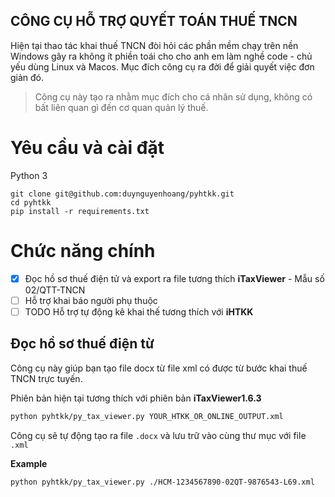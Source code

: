 CÔNG CỤ HỖ TRỢ QUYẾT TOÁN THUẾ TNCN
----------------------------

Hiện tại thao tác khai thuế TNCN đòi hỏi các phần mềm chạy trên nền Windows gây ra không ít phiền toái cho cho anh em làm nghề code - chủ yếu dùng Linux và Macos. Mục đích công cụ ra đời để giải quyết việc đơn giản đó.

> Công cụ này tạo ra nhằm mục đích cho cá nhân sử dụng, không có bất liên quan gì đến cơ quan quản lý thuế.

# Yêu cầu và cài đặt

Python 3

```
git clone git@github.com:duynguyenhoang/pyhtkk.git
cd pyhtkk
pip install -r requirements.txt
```

# Chức năng chính

* [x] Đọc hồ sơ thuế điện tử và export ra file tương thích **iTaxViewer** - Mẫu số 02/QTT-TNCN
* [ ] Hỗ trợ khai báo người phụ thuộc
* [ ] TODO Hỗ trợ tự động kê khai thế tương thích với **iHTKK**

## Đọc hồ sơ thuế điện từ

Công cụ này giúp bạn tạo file docx từ file xml có được từ bước khai thuế TNCN trực tuyến.

Phiên bản hiện tại tương thích với phiên bản **iTaxViewer1.6.3**

```bash
python pyhtkk/py_tax_viewer.py YOUR_HTKK_OR_ONLINE_OUTPUT.xml
```

Công cụ sẽ tự động tạo ra file `.docx` và lưu trữ vào cùng thư mục với file `.xml`

**Example**

```bash
python pyhtkk/py_tax_viewer.py ./HCM-1234567890-02QT-9876543-L69.xml
```
